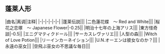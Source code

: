 ## 蓬莱人形
|曲名|离调|注释|
|-|-|-|-|-|-|
|蓬莱伝説|||
|二色蓮花蝶　〜 Red and White|||
|桜花之恋塚　〜 Japanese Flower|-0.25||
|明治十七年の上海アリス|||
|東方怪奇談|-0.5||
|エニグマティクドール|||
|サーカスレヴァリエ|||
|人型の森|||
|Witch of Love Potion|||
|リーインカーネイション|||
|U.N.オーエンは彼女なのか？|||
|永遠の巫女|||
|空飛ぶ巫女の不思議な毎日|||

